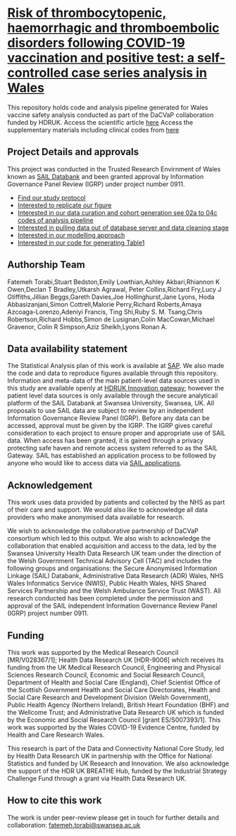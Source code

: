 # [Risk of thrombocytopenic, haemorrhagic and thromboembolic disorders following COVID-19 vaccination and positive test: a self-controlled case series analysis in Wales](https://www.ncbi.nlm.nih.gov/pmc/articles/PMC9524320/#MOESM1)

This repository holds code and analysis pipeline generated for Wales vaccine safety analysis conducted as part of the DaCVaP collaboration funded by HDRUK. 
Access the scientific article [here](https://www.ncbi.nlm.nih.gov/pmc/articles/PMC9524320/#MOESM1)
Access the supplementary materials including clinical codes from [here](file:///C:/Users/Fatemah.torabi/Downloads/41598_2022_20118_MOESM1_ESM.pdf)

## Project Details and approvals

This project was conducted in the Trusted Research Envirnment of Wales known as [SAIL Databank](https://www.saildatabank.com/) and been granted approval by Information Governance Panel Review (IGRP) under project number 0911.

* [Find our study protocol](https://github.com/HDRUK/DaCVaP/blob/main/Wales/SAP/Workplan%20-%20Vaccine%20Safety.pdf)
* [Interested to replicate our figure](https://github.com/HDRUK/DaCVaP/tree/main/Wales/Figure%202)
* [Interested in our data curation and cohort generation see 02a to 04c codes of analysis pipeline](https://github.com/HDRUK/DaCVaP/tree/main/Wales)
* [Interested in pulling data out of database server and data cleaning stage](https://github.com/HDRUK/DaCVaP/blob/main/Wales/06b_tidy.r)
* [Interested in our modelling approach](https://github.com/HDRUK/DaCVaP/blob/main/Wales/08b_sccs_model_fit_collapse_controls.rmd)
* [Interested in our code for generating Table1](https://github.com/HDRUK/DaCVaP/blob/main/Wales/08c_TableOne.rmd)


## Authorship Team

Fatemeh Torabi,Stuart Bedston,Emily Lowthian,Ashley Akbari,Rhiannon K Owen,Declan T Bradley,Utkarsh Agrawal,
Peter Collins,Richard Fry,Lucy J Gtiffiths,Jillian Beggs,Gareth Davies,Joe Hollinghurst,Jane Lyons,
Hoda Abbasizanjani,Simon Cottrell,Malorie Perry,Richard Roberts,Amaya Azcoaga-Lorenzo,Adeniyi Francis,
Ting Shi,Ruby S. M. Tsang,Chris Robertson,Richard Hobbs,Simon de Lusignan,Colin MacCowan,Michael Gravenor,
Colin R Simpson,Aziz Sheikh,Lyons Ronan A.

## Data availability statement 

The Statistical Analysis plan of this work is available at [SAP](https://github.com/HDRUK/DaCVaP/blob/main/Wales/SAP/Workplan%20-%20Vaccine%20Safety.pdf). 
We also made the code and data to reproduce figures available through this repository. 
Information and meta-data of the main patient-level data sources used in this study are available openly at [HDRUK Innovation gateway](https://www.healthdatagateway.org/); 
however the patient level data sources is only available through the secure analyticail platform of the SAIL Databank at Swansea University, Swansea, UK. 
All proposals to use SAIL data are subject to review by an independent Information Governance Review Panel (IGRP). Before any data can be accessed, approval must be given by the IGRP. The IGRP gives careful consideration to each project to ensure proper and appropriate use of SAIL data. When access has been granted, it is gained through a privacy protecting safe haven and remote access system referred to as the SAIL Gateway. SAIL has established an application process to be followed by anyone who would like to access data via [SAIL applications](https://www.saildatabank.com/application-process/).

## Acknowledgement

This work uses data provided by patients and collected by the NHS as part of their care and support. We would also like to acknowledge all data providers who make anonymised data available for research. 

We wish to acknowledge the collaborative partnership of DaCVaP consortium which led to this output. We also wish to acknowledge the collaboration that enabled acquisition and access to the data, led by the Swansea University Health Data Research UK team under the direction of the Welsh Government Technical Advisory Cell (TAC) and includes the following groups and organisations: the Secure Anonymised Information Linkage (SAIL) Databank, Administrative Data Research (ADR) Wales, NHS Wales Informatics Service (NWIS), Public Health Wales, NHS Shared Services Partnership and the Welsh Ambulance Service Trust (WAST). All research conducted has been completed under the permission and approval of the SAIL independent Information Governance Review Panel (IGRP) project number 0911.  

## Funding

This work was supported by the Medical Research Council [MR/V028367/1]; Health Data Research UK [HDR-9006] which receives its funding from the UK Medical Research Council, Engineering and Physical Sciences Research Council, Economic and Social Research Council, Department of Health and Social Care (England), Chief Scientist Office of the Scottish Government Health and Social Care Directorates, Health and Social Care Research and Development Division (Welsh Government), Public Health Agency (Northern Ireland), British Heart Foundation (BHF) and the Wellcome Trust; and Administrative Data Research UK which is funded by the Economic and Social Research Council [grant ES/S007393/1]. This work was supported by the Wales COVID-19 Evidence Centre, funded by Health and Care Research Wales. 

This research is part of the Data and Connectivity National Core Study, led by Health Data Research UK in partnership with the Office for National Statistics and funded by UK Research and Innovation. We also acknowledge the support of the HDR UK BREATHE Hub, funded by the Industrial Strategy Challenge Fund through a grant via Health Data Research UK. 

## How to cite this work

The work is under peer-review please get in touch for further details and collaboration: fatemeh.torabi@swansea.ac.uk

